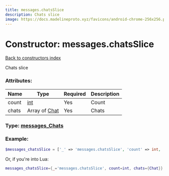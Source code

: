 ```yaml
---
title: messages.chatsSlice
description: Chats slice
image: https://docs.madelineproto.xyz/favicons/android-chrome-256x256.png
---
```

# Constructor: messages.chatsSlice  
[Back to constructors index](index.md)



Chats slice

### Attributes:

| Name     |    Type       | Required | Description |
|----------|---------------|----------|-------------|
|count|[int](../types/int.md) | Yes|Count|
|chats|Array of [Chat](../types/Chat.md) | Yes|Chats|



### Type: [messages\_Chats](../types/messages_Chats.md)


### Example:

```php
$messages_chatsSlice = ['_' => 'messages.chatsSlice', 'count' => int, 'chats' => [Chat, Chat]];
```  


Or, if you're into Lua:

```lua
messages_chatsSlice={_='messages.chatsSlice', count=int, chats={Chat}}

```


